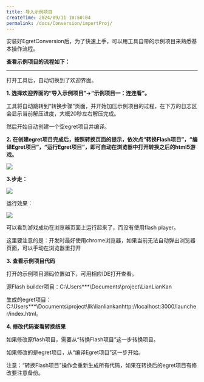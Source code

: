 ```yaml
---
title: 导入示例项目
createTime: 2024/09/11 10:50:04
permalink: /docs/Conversion/importProj/
---
```

安装好EgretConversion后，为了快速上手，可以用工具自带的示例项目来熟悉基本操作流程。

**查看示例项目的流程如下：**

----

打开工具后，自动切换到了欢迎界面。

**1.  选择欢迎界面的“导入示例项目”->“示例项目一：连连看”。**

工具将自动跳转到“转换步骤”页面，并开始加压示例项目的过程，在下方的日志区会显示当前解压进度，大概20秒左右解压完成。

然后开始自动创建一个空egret项目并编译。

**2. 在创建egret项目完成后，按照转换页面的提示，依次点“转换Flash项目”，“编译Egret项目”，“运行Egret项目”，即可自动在浏览器中打开转换之后的html5游戏。**

![](56b1abe353e63.jpg)

**3.步走：**

![](56b1abe4280de.jpg)

运行效果：

![](56b1abe57ee5e.jpg)

可以看到游戏成功在浏览器页面上运行起来了，而没有使用flash player。

这里要注意的是：开发时最好使用chrome浏览器，如果当前无法自动弹出浏览器页面，可以手动在浏览器里打开 

**3. 查看示例项目代码**

打开的示例项目源码位置如下，可用相应IDE打开查看。

源Flash builder项目：C:\Users\***\Documents\project\LianLianKan

生成的egret项目：     C:\Users\***\Documents\project\llk\lianliankanhttp://localhost:3000/launcher/index.html。

**4. 修改代码查看转换结果**

如果修改原flash项目，需要从“转换Flash项目”这一步转换项目。

如果修改的是egret项目，从“编译Egret项目”这一步开始。

注意：“转换Flash项目”操作会重新生成所有代码，如果在转换后的egret项目有修改要注意备份。

